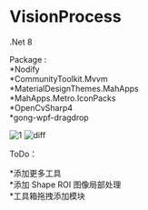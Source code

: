 # VisionProcess

.Net 8

Package :     
*Nodify  
*CommunityToolkit.Mvvm   
*MaterialDesignThemes.MahApps   
*MahApps.Metro.IconPacks   
*OpenCvSharp4   
*gong-wpf-dragdrop   



![1](https://user-images.githubusercontent.com/77535233/230610773-f20556bb-9683-45f8-8eb2-57357bb3b99e.gif)
![diff](https://github.com/yoi102/VisionProcess/assets/77535233/6bd4402e-1bdd-4bbb-b2bb-ba277b94af8c)


ToDo：

*添加更多工具    
*添加 Shape ROI 图像局部处理    
*工具箱拖拽添加模块    
